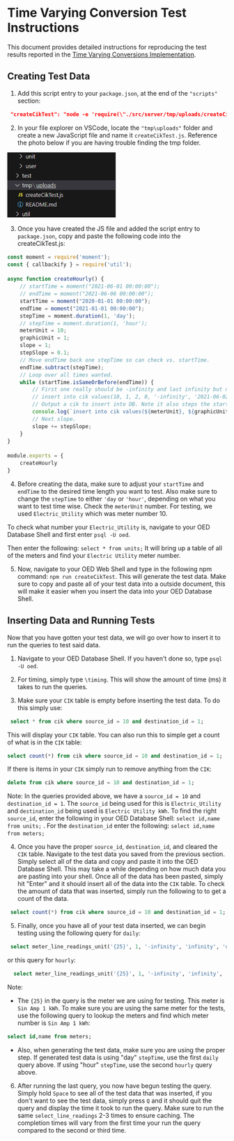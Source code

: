 # Time Varying Conversion Test Instructions

This document provides detailed instructions for reproducing the test results reported in the [Time Varying Conversions Implementation](conversionsVaryTime.md).

## Creating Test Data

1. Add this script entry to your ``package.json``, at the end of the `` "scripts" `` section:  
``` json
 "createCikTest": "node -e 'require(\"./src/server/tmp/uploads/createCikTest.js\").createHourly()'" `
 ```

2. In your file explorer on VSCode, locate the `` "tmp\uploads" `` folder and create a new JavaScript file and name it `` createCikTest.js ``. Reference the photo below if you are having trouble finding the tmp folder.

![tmp location](tmpLocation.png "Location for tmp\uploads")

3. Once you have created the JS file and added the script entry to `` package.json ``, copy and paste the following code into the createCikTest.js:

``` javascript
const moment = require('moment');
const { callbackify } = require('util');

async function createHourly() {
	// startTime = moment("2021-06-01 00:00:00");
	// endTime = moment("2021-06-06 00:00:00");
	startTime = moment("2020-01-01 00:00:00");
	endTime = moment("2021-01-01 00:00:00");
	stepTime = moment.duration(1, 'day');
	// stepTime = moment.duration(1, 'hour');
	meterUnit = 10;
	graphicUnit = 1;
	slope = 1;
	stepSlope = 0.1;
	// Move endTime back one stepTime so can check vs. startTime.
	endTime.subtract(stepTime);
	// Loop over all times wanted.
	while (startTime.isSameOrBefore(endTime)) {
		// First one really should be -infinity and last infinity but not doing now.
		// insert into cik values(10, 1, 2, 0, '-infinity', '2021-06-02 00:00:00');
		// Output a cik to insert into DB. Note it also steps the start time to get the end time so ready for next iteration.
		console.log(`insert into cik values(${meterUnit}, ${graphicUnit}, ${slope.toFixed(2)}, 0, '${startTime.format("YYYY-MM-DD HH:mm:ss")}', '${startTime.add(stepTime).format("YYYY-MM-DD HH:mm:ss")}');`);
		// Next slope.
		slope += stepSlope;
	}
}

module.exports = {
	createHourly
}
```
4. Before creating the data, make sure to adjust your `` startTime `` and `` endTime `` to the desired time length you want to test. Also make sure to change the `` stepTime `` to either `` 'day `` or `` 'hour' ``, depending on what you want to test time wise. Check the `` meterUnit `` number. For testing, we used `` Electric_Utility `` which was meter number 10.

To check what number your  `` Electric_Utility `` is, navigate to your OED Database Shell and first enter `` psql -U oed ``. 

Then enter the following: `` select * from units; `` It will bring up a table of all of the meters and find your `` Electric Utility `` meter number.


5. Now, navigate to your OED Web Shell and type in the following npm command:
`` npm run createCikTest ``. This will generate the test data. Make sure to copy and paste all of your test data into a outside document, this will make it easier when you insert the data into your OED Database Shell.



## Inserting Data and Running Tests
Now that you have gotten your test data, we will go over how to insert it to run the queries to test said data.

1. Navigate to your OED Database Shell. If you haven't done so, type `` psql -U oed ``.

2. For timing, simply type `` \timing ``. This will show the amount of time (ms) it takes to run the queries.

3. Make sure your `` CIK `` table is empty before inserting the test data. To do this simply use: 

``` sql
 select * from cik where source_id = 10 and destination_id = 1; 
```

This will display your `` CIK `` table. You can also run this to simple get a count of what is in the `` CIK `` table:

``` sql 
select count(*) from cik where source_id = 10 and destination_id = 1; 
```

If there is items in your `` CIK `` simply run to remove anything from the `` CIK ``:

``` sql 
delete from cik where source_id = 10 and destination_id = 1; 
```

Note: In the queries provided above, we have a `` source_id = 10 `` and `` destination_id = 1 ``. The `` source_id `` being used for this is `` Electric_Utility `` and `` destination_id `` being used is `` Electric Utility kWh ``. 
 To find the right `` source_id ``, enter the following in your OED Database Shell: `` select id,name from units; `` . For the `` destination_id `` enter the following: `` select id,name from meters; ``

 4. Once you have the proper `` source_id ``, `` destination_id ``, and cleared the `` CIK `` table. Navigate to the test data you saved from the previous section. Simply select all of the data and copy and paste it into the OED Database Shell. This may take a while depending on how much data you are pasting into your shell. Once all of the data has been pasted, simply hit "Enter" and it should insert all of the data into the `` CIK `` table. To check the amount of data that was inserted, simply run the following to to get a count of the data.

 ``` sql
  select count(*) from cik where source_id = 10 and destination_id = 1; 
 ``` 

 5. Finally, once you have all of your test data inserted, we can begin testing using the following query for `` daily ``: 

 ``` sql
  select meter_line_readings_unit('{25}', 1, '-infinity', 'infinity', 'daily', 200, 200);
 ```

 or this query for `` hourly ``:
``` sql
  select meter_line_readings_unit('{25}', 1, '-infinity', 'infinity', 'hourly', 200, 200);
 ```

 Note: 
 - The `` {25} `` in the query is the meter we are using for testing. This meter is `` Sin Amp 1 kWh ``. To make sure you are using the same meter for the tests, use the following query to lookup the meters and find which meter number is `` Sin Amp 1 kWh ``:

``` sql
select id,name from meters;
```
 - Also, when generating the test data, make sure you are using the proper step. If generated test data is using "day" `` stepTime ``, use the first `` daily `` query above. If using "hour" `` stepTime ``, use the second `` hourly `` query above.

6. After running the last query, you now have begun testing the query. Simply hold `` Space `` to see all of the test data that was inserted, if you don't want to see the test data, simply press `` Q `` and it should quit the query and display the time it took to run the query. Make sure to run the same `` select_line_readings `` 2-3 times to ensure caching. The completion times will vary from the first time your run the query compared to the second or third time.